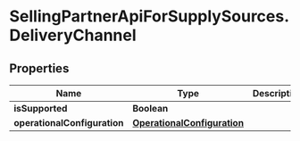 # SellingPartnerApiForSupplySources.DeliveryChannel

## Properties

Name | Type | Description | Notes
------------ | ------------- | ------------- | -------------
**isSupported** | **Boolean** |  | [optional] 
**operationalConfiguration** | [**OperationalConfiguration**](OperationalConfiguration.md) |  | [optional] 


